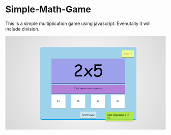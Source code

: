 # Simple-Math-Game

This is a simple multiplication game using javascript. Evenutally it will include division.

![alt text](math.png "Javascript Mulitiplication Game")

